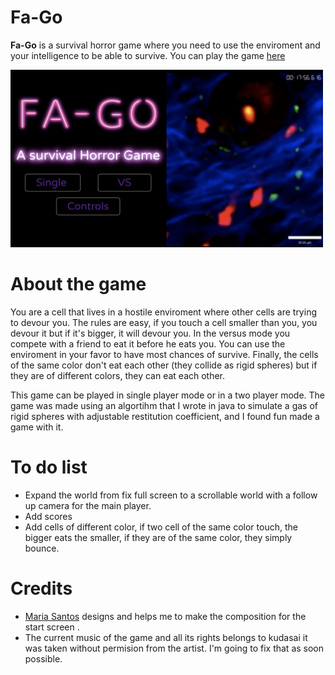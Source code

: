 # Fa-Go

**Fa-Go** is a survival horror game where you need to use the enviroment and your intelligence to be able to survive.
You can play the game <a href="https://edxz7.github.io/Fa-Go/">here</a>

<img src = "img/Screen Shot 2019-11-09 at 18.07.49.png" width="500">



About the game
============

You are a cell that lives in a hostile enviroment where other cells are trying to devour you. The rules are easy, if you touch a cell smaller than you, you devour it but if it's bigger, it will devour you. In the versus mode you compete with a friend to eat it before he eats you. You can use the enviroment in your favor to have most chances of survive. Finally, the cells of the same color don't eat each other (they collide as rigid spheres) but if they are of different colors, they can eat each other.  

This game can be played in single player mode or in a two player mode. The game was made using an algortihm that I wrote in java to simulate a gas of rigid spheres with adjustable restitution coefficient, and I found fun made a game with it.

To do list
============

* Expand the world from fix full screen to a scrollable world with a follow up camera for the main player.
* Add scores
* Add cells of different color, if two cell of the same color touch, the bigger eats the smaller, if they are of the same color, they simply bounce.  


Credits
============
* <a href="https://github.com/merrymustard">Maria Santos</a> designs and helps me to make the composition for the start screen . 
* The current music of the game and all its rights belongs to kudasai it was taken without permision from the artist. I'm going to fix that as soon possible. 

